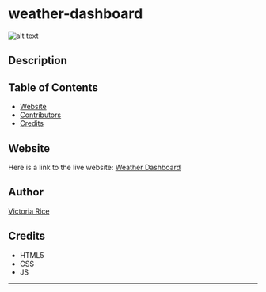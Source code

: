 # weather-dashboard
![alt text](./assets/Images/.png)

## Description 


## Table of Contents 
* [Website](#website)
* [Contributors](#contributors)
* [Credits](#credits)

## Website
Here is a link to the live website:
[Weather Dashboard](https://vtori37.github.io/weather-dashboard/)


## Author
[Victoria Rice](https://github.com/vtori37)

<!-- ## Contributors
The following individuals helped to assist me in building this code:
* [Jamel James](https://github.com/jrj-sys)
* [Paul Soliz](https://github.com/ModiFir3)
* [Thomas "Xander" Hamilton](https://github.com/tsadiktalmudim)
* [Lucio Davila](https://github.com/Lucio-001) -->

## Credits
* HTML5
* CSS 
* JS
--- 



<!-- AS A traveler
I WANT to see the weather outlook for multiple cities
SO THAT I can plan a trip accordingly

GIVEN a weather dashboard with form inputs
WHEN I search for a city
THEN I am presented with current and future conditions for that city and that city is added to the search history
WHEN I view current weather conditions for that city
THEN I am presented with the city name, the date, an icon representation of weather conditions, the temperature, the humidity, the wind speed, and the UV index
WHEN I view the UV index
THEN I am presented with a color that indicates whether the conditions are favorable, moderate, or severe
WHEN I view future weather conditions for that city
THEN I am presented with a 5-day forecast that displays the date, an icon representation of weather conditions, the temperature, the wind speed, and the humidity
WHEN I click on a city in the search history
THEN I am again presented with current and future conditions for that city -->
